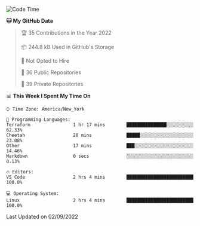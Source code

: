 <!--START_SECTION:waka-->
![Code Time](http://img.shields.io/badge/Code%20Time-68%20hrs%205%20mins-blue)

**🐱 My GitHub Data** 

> 🏆 35 Contributions in the Year 2022
 > 
> 📦 244.8 kB Used in GitHub's Storage 
 > 
> 🚫 Not Opted to Hire
 > 
> 📜 36 Public Repositories 
 > 
> 🔑 39 Private Repositories  
 > 
📊 **This Week I Spent My Time On** 

```text
⌚︎ Time Zone: America/New_York

💬 Programming Languages: 
Terraform                1 hr 17 mins        ███████████████░░░░░░░░░░   62.33% 
Cheetah                  28 mins             █████░░░░░░░░░░░░░░░░░░░░   23.08% 
Other                    17 mins             ███░░░░░░░░░░░░░░░░░░░░░░   14.46% 
Markdown                 0 secs              ░░░░░░░░░░░░░░░░░░░░░░░░░   0.13%

🔥 Editors: 
VS Code                  2 hrs 4 mins        █████████████████████████   100.0%

💻 Operating System: 
Linux                    2 hrs 4 mins        █████████████████████████   100.0%

```


 Last Updated on 02/09/2022
<!--END_SECTION:waka-->